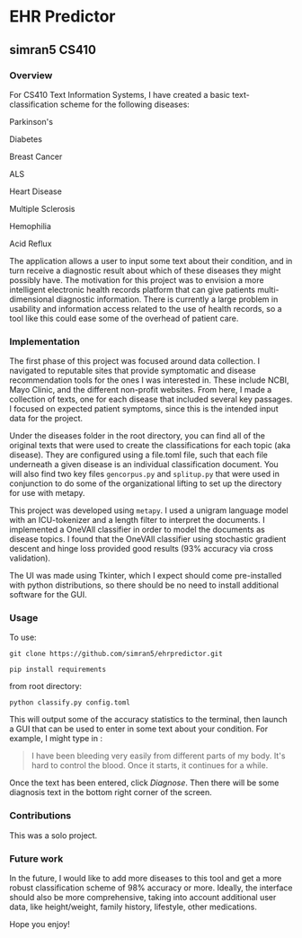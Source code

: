 # EHR Predictor
## simran5 CS410

### Overview

For CS410 Text Information Systems, I have created a basic text-classification scheme for the following diseases:

Parkinson's

Diabetes

Breast Cancer

ALS

Heart Disease

Multiple Sclerosis

Hemophilia

Acid Reflux

The application allows a user to input some text about their condition, and in turn receive a diagnostic result about which of these diseases they might possibly have. The motivation for this project was to envision a more intelligent electronic health records platform that can give patients multi-dimensional diagnostic information. There is currently a large problem in usability and information access related to the use of health records, so a tool like this could ease some of the overhead of patient care.

### Implementation

The first phase of this project was focused around data collection. I navigated to reputable sites that provide symptomatic and disease recommendation tools for the ones I was interested in. These include NCBI, Mayo Clinic, and the different non-profit websites. From here, I made a collection of texts, one for each disease that included several key passages. I focused on expected patient symptoms, since this is the intended input data for the project. 

Under the diseases folder in the root directory, you can find all of the original texts that were used to create the classifications for each topic (aka disease). They are configured using a file.toml file, such that each file underneath a given disease is an individual classification document. You will also find two key files `gencorpus.py` and `splitup.py` that were used in conjunction to do some of the organizational lifting to set up the directory for use with metapy.

This project was developed using `metapy`. I used a unigram language model with an ICU-tokenizer and a length filter to interpret the documents. I implemented a OneVAll classifier in order to model the documents as disease topics. I found that the OneVAll classifier using stochastic gradient descent and hinge loss provided good results (93% accuracy via cross validation). 

The UI was made using Tkinter, which I expect should come pre-installed with python distributions, so there should be no need to install additional software for the GUI. 

### Usage

To use:

`git clone https://github.com/simran5/ehrpredictor.git` 

`pip install requirements`

from root directory:

`python classify.py config.toml`

This will output some of the accuracy statistics to the terminal, then launch a GUI that can be used to enter in some text about your condition. 
For example, I might type in :
> I have been bleeding very easily from different parts of my body. It's hard to control the blood. Once it starts, it continues for a while.

Once the text has been entered, click *Diagnose*. Then there will be some diagnosis text in the bottom right corner of the screen.

### Contributions

This was a solo project.

### Future work

In the future, I would like to add more diseases to this tool and get a more robust classification scheme of 98% accuracy or more. Ideally, the interface should also be more comprehensive, taking into account additional user data, like height/weight, family history, lifestyle, other medications.

Hope you enjoy!
